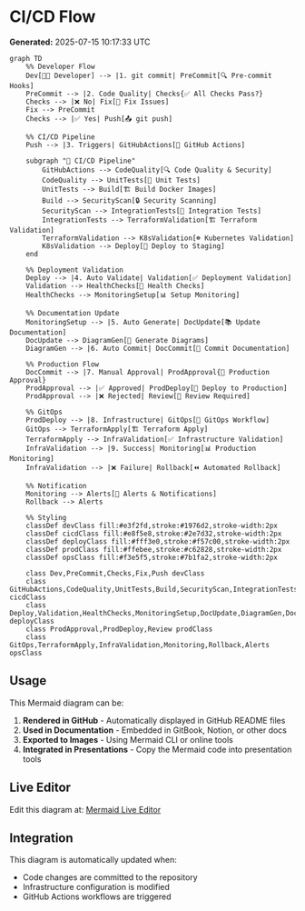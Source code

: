 # CI/CD Flow

**Generated:** 2025-07-15 10:17:33 UTC

```mermaid
graph TD
    %% Developer Flow
    Dev[👨‍💻 Developer] --> |1. git commit| PreCommit[🔍 Pre-commit Hooks]
    PreCommit --> |2. Code Quality| Checks{✅ All Checks Pass?}
    Checks --> |❌ No| Fix[🔧 Fix Issues]
    Fix --> PreCommit
    Checks --> |✅ Yes| Push[📤 git push]
    
    %% CI/CD Pipeline
    Push --> |3. Triggers| GitHubActions[🤖 GitHub Actions]
    
    subgraph "🔄 CI/CD Pipeline"
        GitHubActions --> CodeQuality[🔍 Code Quality & Security]
        CodeQuality --> UnitTests[🧪 Unit Tests]
        UnitTests --> Build[🏗️ Build Docker Images]
        Build --> SecurityScan[🔒 Security Scanning]
        SecurityScan --> IntegrationTests[🔗 Integration Tests]
        IntegrationTests --> TerraformValidation[🏗️ Terraform Validation]
        TerraformValidation --> K8sValidation[☸️ Kubernetes Validation]
        K8sValidation --> Deploy[🚀 Deploy to Staging]
    end
    
    %% Deployment Validation
    Deploy --> |4. Auto Validate| Validation[✅ Deployment Validation]
    Validation --> HealthChecks[🏥 Health Checks]
    HealthChecks --> MonitoringSetup[📊 Setup Monitoring]
    
    %% Documentation Update
    MonitoringSetup --> |5. Auto Generate| DocUpdate[📚 Update Documentation]
    DocUpdate --> DiagramGen[🎨 Generate Diagrams]
    DiagramGen --> |6. Auto Commit| DocCommit[📝 Commit Documentation]
    
    %% Production Flow
    DocCommit --> |7. Manual Approval| ProdApproval{🚨 Production Approval}
    ProdApproval --> |✅ Approved| ProdDeploy[🚀 Deploy to Production]
    ProdApproval --> |❌ Rejected| Review[👀 Review Required]
    
    %% GitOps
    ProdDeploy --> |8. Infrastructure| GitOps[🔄 GitOps Workflow]
    GitOps --> TerraformApply[🏗️ Terraform Apply]
    TerraformApply --> InfraValidation[✅ Infrastructure Validation]
    InfraValidation --> |9. Success| Monitoring[📊 Production Monitoring]
    InfraValidation --> |❌ Failure| Rollback[⏪ Automated Rollback]
    
    %% Notification
    Monitoring --> Alerts[🔔 Alerts & Notifications]
    Rollback --> Alerts
    
    %% Styling
    classDef devClass fill:#e3f2fd,stroke:#1976d2,stroke-width:2px
    classDef cicdClass fill:#e8f5e8,stroke:#2e7d32,stroke-width:2px
    classDef deployClass fill:#fff3e0,stroke:#f57c00,stroke-width:2px
    classDef prodClass fill:#ffebee,stroke:#c62828,stroke-width:2px
    classDef opsClass fill:#f3e5f5,stroke:#7b1fa2,stroke-width:2px
    
    class Dev,PreCommit,Checks,Fix,Push devClass
    class GitHubActions,CodeQuality,UnitTests,Build,SecurityScan,IntegrationTests,TerraformValidation,K8sValidation cicdClass
    class Deploy,Validation,HealthChecks,MonitoringSetup,DocUpdate,DiagramGen,DocCommit deployClass
    class ProdApproval,ProdDeploy,Review prodClass
    class GitOps,TerraformApply,InfraValidation,Monitoring,Rollback,Alerts opsClass
```

## Usage

This Mermaid diagram can be:
1. **Rendered in GitHub** - Automatically displayed in GitHub README files
2. **Used in Documentation** - Embedded in GitBook, Notion, or other docs
3. **Exported to Images** - Using Mermaid CLI or online tools
4. **Integrated in Presentations** - Copy the Mermaid code into presentation tools

## Live Editor

Edit this diagram at: [Mermaid Live Editor](https://mermaid.live/)

## Integration

This diagram is automatically updated when:
- Code changes are committed to the repository
- Infrastructure configuration is modified
- GitHub Actions workflows are triggered

